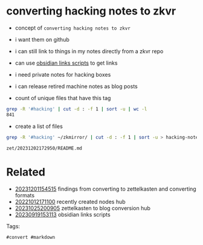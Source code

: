 # converting hacking notes to zkvr

- concept of `converting hacking notes to zkvr`
- i want them on github
- i can still link to things in my notes directly from a zkvr repo
- can use [obsidian links scripts](/zet/20230919153113/README.md)  to get links
- i need private notes for hacking boxes
- i can release retired machine notes as blog posts

- count of unique files that have this tag
```bash
grep -R '#hacking' | cut -d : -f 1 | sort -u | wc -l
841
```

- create a list of files
```bash
grep -R '#hacking' ~/zkmirror/ | cut -d : -f 1 | sort -u > hacking-notes-list
```

` zet/20231202172950/README.md `

# Related

- [20231201154515](/zet/20231201154515/README.md) findings from converting to zettelkasten and converting formats
- [20221012171100](/zet/20221012171100/README.md) recently created nodes hub
- [20231025200905](/zet/20231025200905/README.md) zettelkasten to blog conversion hub
- [20230919153113](/zet/20230919153113/README.md) obsidian links scripts

Tags:

    #convert #markdown
